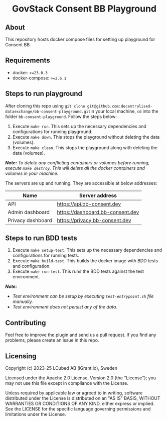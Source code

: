 <h1 align="center">
    GovStack Consent BB Playground
</h1>

## About

This repository hosts docker compose files for setting up playground for Consent BB.

## Requirements

- docker: `>=23.0.3`
- docker-compose: `>=2.6.1`

## Steps to run playground

After cloning this repo using `git clone git@github.com:decentralised-dataexchange/bb-consent-playground.git`in your local machine, `cd` into the folder `bb-consent-playground`. Follow the steps below:

1. Execute `make run`. This sets up the necessary dependencies and configurations for running playground.
2. Execute `make down`. This stops the playground without deleting the data (volumes).
3. Execute `make clean`. This stops the playground along with deleting the data (volumes).

***Note:** To delete any conflicting containers or volumes before running, execute `make destroy`. This will delete all the docker containers and volumes in your machine.*

The servers are up and running. They are accessible at below addresses:

| Name              | Server address                   |
| ----------------- | -------------------------------- |
| API               | https://api.bb-consent.dev       |
| Admin dashboard   | https://dashboard.bb-consent.dev |
| Privacy dashboard | https://privacy.bb-consent.dev   |

## Steps to run BDD tests

1. Execute `make setup-test`. This sets up the necessary dependencies and configurations for running tests.
2. Execute `make build-test`. This builds the docker image with BDD tests and configuration.
3. Execute `make run-test`. This runs the BDD tests against the test environment.

***Note:***
- *Test environment can be setup by executing `test-entrypoint.sh` file manually.*
- *Test environment does not persist any of the data.*

## Contributing

Feel free to improve the plugin and send us a pull request. If you find any problems, please create an issue in this repo.

## Licensing

Copyright (c) 2023-25 LCubed AB (iGrant.io), Sweden

Licensed under the Apache 2.0 License, Version 2.0 (the "License"); you may not use this file except in compliance with the License.

Unless required by applicable law or agreed to in writing, software distributed under the License is distributed on an "AS IS" BASIS, WITHOUT WARRANTIES OR CONDITIONS OF ANY KIND, either express or implied. See the LICENSE for the specific language governing permissions and limitations under the License.
